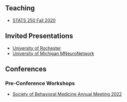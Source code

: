 ## Teaching

- [STATS 250 Fall 2020](/250fa20-slides)

## Invited Presentations

- [University of Rochester](/talk-urmc-2021/index.html)
- [University of Michigan MNeuroNetwork](/talk-mneuronet-2022/index.html)

## Conferences

### Pre-Conference Workshops

- [Society of Behavioral Medicine Annual Meeting 2022](/sbm2022.pdf)